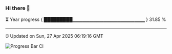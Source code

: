 ### Hi there 👋

⏳ Year progress { █████████▁▁▁▁▁▁▁▁▁▁▁▁▁▁▁▁▁▁▁▁▁ } 31.85 %

---

⏰ Updated on Sun, 27 Apr 2025 06:19:16 GMT

![Progress Bar CI](https://github.com/liununu/liununu/workflows/Progress%20Bar%20CI/badge.svg)
